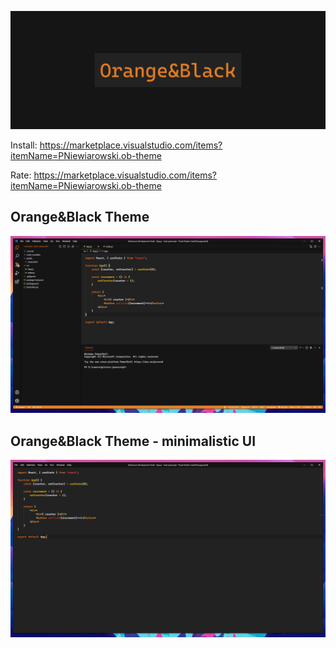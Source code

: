 ![Logo](images/theme.jpg)

Install: https://marketplace.visualstudio.com/items?itemName=PNiewiarowski.ob-theme

Rate: https://marketplace.visualstudio.com/items?itemName=PNiewiarowski.ob-theme

## Orange&Black Theme
![Full theme](images/theme-ui.jpg)

## Orange&Black Theme - minimalistic UI
![Minimalistic setup theme](images/theme-custom.jpg)
